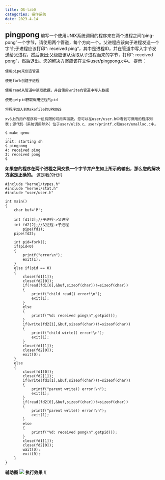 ```yaml
---
title: OS-lab0
categories: 操作系统
date: 2023-4-14
---
```

<font size=5>**pingpong**</font>
编写一个使用UNIX系统调用的程序来在两个进程之间“ping-pong”一个字节，请使用两个管道，每个方向一个。父进程应该向子进程发送一个字节;子进程应该打印“<pid>: received ping”，其中<pid>是进程ID，并在管道中写入字节发送给父进程，然后退出;父级应该从读取从子进程而来的字节，打印“<pid>: received pong”，然后退出。您的解决方案应该在文件user/pingpong.c中。
提示：

	使用pipe来创造管道

	使用fork创建子进程

	使用read从管道中读取数据，并且使用write向管道中写入数据

	使用getpid获取调用进程的pid

	将程序加入到Makefile的UPROGS

	xv6上的用户程序有一组有限的可用库函数。您可以在user/user.h中看到可调用的程序列表；源代码（系统调用除外）位于user/ulib.c、user/printf.c和user/umalloc.c中。
```
$ make qemu
...
init: starting sh
$ pingpong
4: received ping
3: received pong
$
```
**如果您的程序在两个进程之间交换一个字节并产生如上所示的输出，那么您的解决方案是正确的。**
这是我的代码
```
#include "kernel/types.h"
#include "kernel/stat.h"
#include "user/user.h"

int main()
{
	char buf='P';

	int fd1[2];//子进程->父进程
	int fd2[2];//父进程->子进程
      	pipe(fd1);
	pipe(fd2);

	int pid=fork();
	if(pid<0)
	{
		printf("error\n");
		exit(1);
	}
	else if(pid == 0)
	{
		close(fd1[1]);
		close(fd2[0]);
		if(read(fd1[0],&buf,sizeof(char))!=sizeof(char))
		{
			printf("child read() error!\n");
			exit(1);
		}
		else
		{
			printf("%d: received ping\n",getpid());
		}
		if(write(fd2[1],&buf,sizeof(char))!=sizeof(char))
		{
			printf("child wirte() error!\n");
			exit(1);
		}
		close(fd1[1]);
		close(fd2[0]);
		exit(0);
	}
	else
	{
		close(fd1[0]);
		close(fd2[1]);
		if(write(fd1[1],&buf,sizeof(char))!=sizeof(char))
		{
			printf("parent write() error!\n");
			exit(1);
		}
		if(read(fd2[0],&buf,sizeof(char))!=sizeof(char))
		{
			printf("parent write() error!\n");
			exit(1);
		}
		else
		{
			printf("%d: received pong\n",getpid());
		}
		close(fd1[1]);
		close(fd2[0]);
		wait(0);
		exit(0);
	}
}
```
**辅助图**
![](https://ask.qcloudimg.com/http-save/yehe-8223537/c8d80c6174fa9ef860b91147c16ec240.png?imageView2/2/w/2560/h/7000)
**执行效果**
![[](https://ask.qcloudimg.com/http-save/yehe-8223537/da36c953478ff1c3ba85d33e883331a0.png?imageView2/2/w/2560/h/7000)
